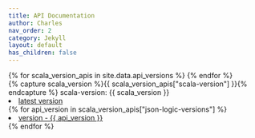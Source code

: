 ```yaml
---
title: API Documentation
author: Charles
nav_order: 2
category: Jekyll
layout: default
has_children: false
---
```

<style>
    .column {
        float: left;
        width: {{ 100.0 | divided_by: site.data.api_versions.size }}%;
    }

    /* Clear floats after the columns */
    .row:after {
        content: "";
        display: table;
        clear: both;
    }
</style>


<div class="row">
    {% for scala_version_apis in site.data.api_versions %}
        <div class="column">
            {% capture scala_version %}{{ scala_version_apis["scala-version"] }}{% endcapture %}
            scala-version: {{ scala_version }}
            <li><a href="scala-{{ scala_version }}/latest/api/com/celadari/jsonlogicscala/index.html"> latest version </a></li>
            {% for api_version in scala_version_apis["json-logic-versions"] %}
                <li>
                    <a href="scala-{{ scala_version }}/{{ api_version }}/api/com/celadari/jsonlogicscala/index.html"> version - {{ api_version }} </a>
                </li>
            {% endfor %}
        </div>
    {% endfor %}
</div>